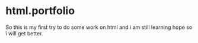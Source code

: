 # html.portfolio
So this is my first try to do some work on html  and i am still learning hope so i will get better.
